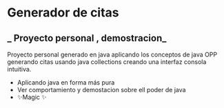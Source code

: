 <h1 class="code-line" data-line-start=0 data-line-end=1><a id="Generador_de_citas_0"></a>Generador de citas</h1>
<h2 class="code-line" data-line-start=1 data-line-end=2><a id="__Proyecto_personal__demostracion__1"></a>_ Proyecto personal , demostracion_</h2>
<p class="has-line-data" data-line-start="3" data-line-end="5">Proyecto personal generado en java aplicando los conceptos de java OPP<br>
generando citas usando java collections creando una interfaz consola intuitiva.</p>
<ul>
<li class="has-line-data" data-line-start="7" data-line-end="8">Aplicando java en forma más pura</li>
<li class="has-line-data" data-line-start="8" data-line-end="9">Ver comportamiento y demostacion sobre ell poder de java</li>
<li class="has-line-data" data-line-start="9" data-line-end="11">✨Magic ✨</li>
</ul>


